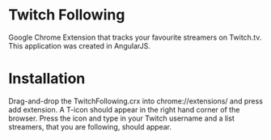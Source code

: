 # Twitch Following
Google Chrome Extension that tracks your favourite streamers on Twitch.tv. This application was created in AngularJS.

# Installation
Drag-and-drop the TwitchFollowing.crx into chrome://extensions/ and press add extension. A T-icon should appear in the right hand corner of the browser. Press the icon and type in your Twitch username and a list streamers, that you are following, should appear.